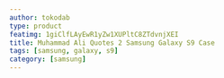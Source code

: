 ```yaml
---
author: tokodab
type: product
featimg: 1giClfLAyEwR1yZw1XUPltC8ZTdvnjXEI
title: Muhammad Ali Quotes 2 Samsung Galaxy S9 Case
tags: [samsung, galaxy, s9]
category: [samsung]
---
```

